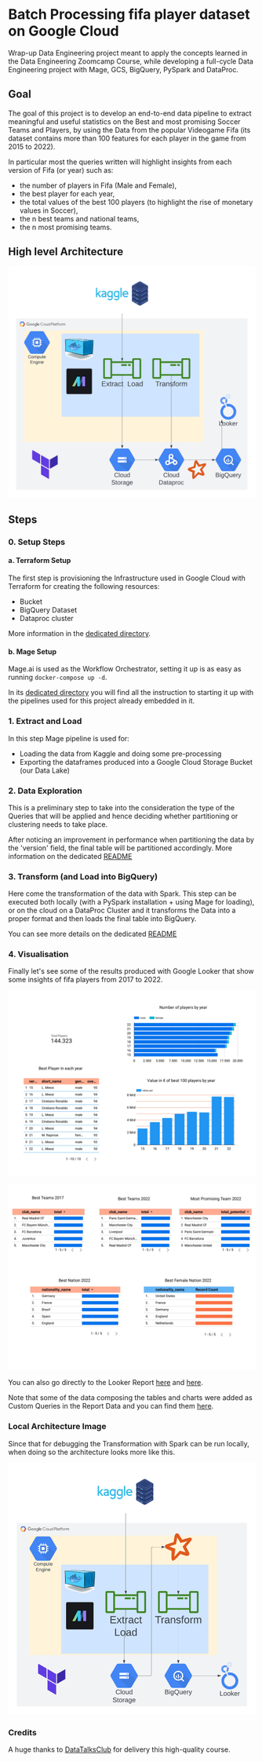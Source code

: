 # Batch Processing fifa player dataset on Google Cloud
Wrap-up Data Engineering project meant to apply the concepts learned in the Data Engineering Zoomcamp Course, while developing a full-cycle Data Engineering project with Mage, GCS, BigQuery, PySpark and DataProc.

## Goal

The goal of this project is to develop an end-to-end data pipeline to extract meaningful and useful statistics on the Best and most promising Soccer Teams and Players, by using the Data from the popular Videogame Fifa (its dataset contains more than 100 features for each player in the game from 2015 to 2022).

In particular most the queries written will highlight insights from each version of Fifa (or year) such as:
* the number of players in Fifa (Male and Female),
* the best player for each year,
* the total values of the best 100 players (to highlight the rise of monetary values in Soccer),
* the n best teams and national teams,
* the n most promising teams.

## High level Architecture

![Project Architecture](https://github.com/lorenzomighie/batch-processing-fifa-dataset-on-gcp/blob/main/images/architecture_dataproc.png)

## Steps

### 0. Setup Steps

#### a. Terraform Setup

The first step is provisioning the Infrastructure used in Google Cloud with Terraform for creating the following resources:
* Bucket
* BigQuery Dataset
* Dataproc cluster

More information in the [dedicated directory](https://github.com/lorenzomighie/batch-processing-fifa-dataset-on-gcp/tree/main/terraform).

#### b. Mage Setup

Mage.ai is used as the Workflow Orchestrator, setting it up is as easy as running `docker-compose up -d`.

In its [dedicated directory](https://github.com/lorenzomighie/batch-processing-fifa-dataset-on-gcp/tree/main/mage) you will find all the instruction to starting it up with the pipelines used for this project already embedded in it.
   
### 1. Extract and Load

In this step Mage pipeline is used for:
* Loading the data from Kaggle and doing some pre-processing
* Exporting the dataframes produced into a Google Cloud Storage Bucket (our Data Lake)

### 2. Data Exploration

This is a preliminary step to take into the consideration the type of the Queries that will be applied and hence deciding whether partitioning or clustering needs to take place. 

After noticing an improvement in performance when partitioning the data by the 'version' field, the final table will be partitioned accordingly.
More information on the dedicated [README](https://github.com/lorenzomighie/batch-processing-fifa-dataset-on-gcp/blob/main/bigquery/README.md)

### 3. Transform (and Load into BigQuery)

Here come the transformation of the data with Spark.
This step can be executed both locally (with a PySpark installation + using Mage for loading), or on the cloud on a DataProc Cluster and it transforms the Data into a proper format and then loads the final table into BigQuery.

You can see more details on the dedicated [README](https://github.com/lorenzomighie/batch-processing-fifa-dataset-on-gcp/blob/main/spark/README.md)

### 4. Visualisation

Finally let's see some of the results produced with Google Looker that show some insights of fifa players from 2017 to 2022.

![Fifa Players Statistics](https://github.com/lorenzomighie/batch-processing-fifa-dataset-on-gcp/blob/main/images/fifa_stats.jpg)

![Fifa Players Teams and National Team Statistics](https://github.com/lorenzomighie/batch-processing-fifa-dataset-on-gcp/blob/main/images/fifa_team_stats.jpg)

You can also go directly to the Looker Report [here](https://lookerstudio.google.com/reporting/c62af307-5e4b-4baf-a798-2ab39f905be8) and [here](https://lookerstudio.google.com/reporting/67a602f4-1d66-4820-aebc-2c7a1075a654).

Note that some of the data composing the tables and charts were added as Custom Queries in the Report Data and you can find them [here](https://github.com/lorenzomighie/batch-processing-fifa-dataset-on-gcp/blob/main/bigquery/queries_partition.sql).

### Local Architecture Image

Since that for debugging the Transformation with Spark can be run locally, when doing so the architecture looks more like this.

![Project Architecture](https://github.com/lorenzomighie/batch-processing-fifa-dataset-on-gcp/blob/main/images/architecture_local.png)

### Credits

A huge thanks to [DataTalksClub](https://github.com/DataTalksClub) for delivery this high-quality course.


